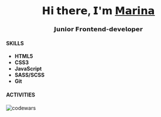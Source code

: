 <h1 align="center">𝗛𝗶 𝘁𝗵𝗲𝗿𝗲, 𝗜'𝗺 <a href="https://career.habr.com/kovalina1" target="_blank">𝗠𝗮𝗿𝗶𝗻𝗮</a> </h1>
<h3 align="center">𝗝𝘂𝗻𝗶𝗼𝗿 𝗙𝗿𝗼𝗻𝘁𝗲𝗻𝗱-𝗱𝗲𝘃𝗲𝗹𝗼𝗽𝗲𝗿</h3>
<h4 align="left"> SKILLS</h4>
<ul>
  <li><b>HTML5</b></li>
  <li><b>CSS3</b></li>
  <li><b>JavaScript</b></li>
  <li><b>SASS/SCSS</b></li>
  <li><b>Git</b></li>
</ul>

<h4 align="left"> ACTIVITIES</h4>
<img src="https://www.codewars.com/users/Marina-frontend/badges/small" alt="codewars">

<!--
**Marina-frontend/Marina-frontend** is a ✨ _special_ ✨ repository because its `README.md` (this file) appears on your GitHub profile.-->
